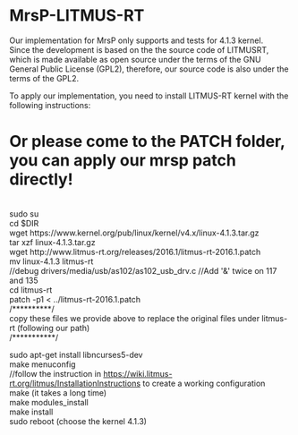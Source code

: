# MrsP-LITMUS-RT
Our implementation for MrsP only supports and tests for 4.1.3 kernel.<br />
Since the development is based on the the source code of LITMUSRT, which is made available as open source under the terms of the GNU General Public License (GPL2), therefore, our source code is also under the terms of the GPL2.

To apply our implementation, you need to install LITMUS-RT kernel with the following instructions:<br />
# Or please come to the PATCH folder, you can apply our mrsp patch directly! <br />
<br />
sudo su<br />
cd $DIR<br />
wget https://www.kernel.org/pub/linux/kernel/v4.x/linux-4.1.3.tar.gz<br />
tar xzf linux-4.1.3.tar.gz<br />
wget http://www.litmus-rt.org/releases/2016.1/litmus-rt-2016.1.patch<br />
mv linux-4.1.3 litmus-rt<br />
//debug drivers/media/usb/as102/as102_usb_drv.c //Add '&' twice on 117 and 135<br />
cd litmus-rt<br />
patch -p1 < ../litmus-rt-2016.1.patch<br />
/**********/<br />
copy these files we provide above to replace the original files under litmus-rt (following our path)<br />
/***********/<br />

sudo apt-get install libncurses5-dev<br />
make menuconfig<br />
//follow the instruction in https://wiki.litmus-rt.org/litmus/InstallationInstructions to create a working configuration<br />
make (it takes a long time)<br />
make modules_install<br />
make install<br />
sudo reboot (choose the kernel 4.1.3)<br />
